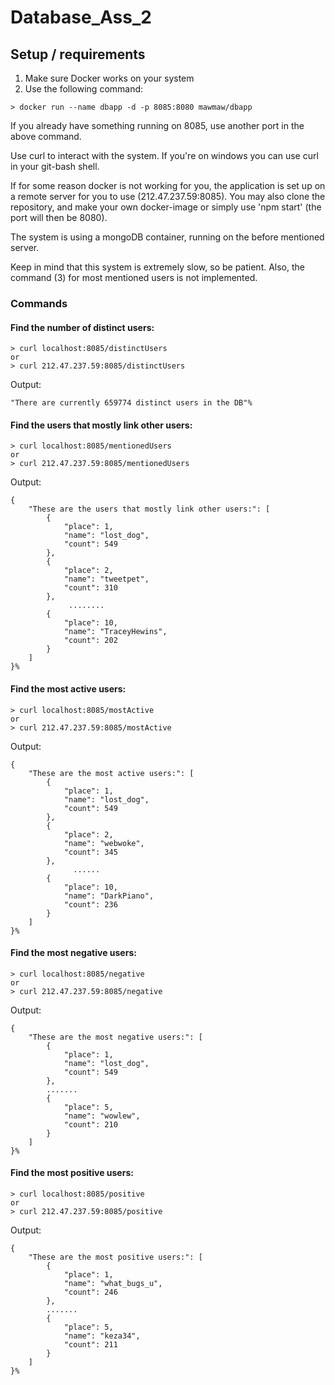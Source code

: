 # Database_Ass_2

## Setup / requirements

1. Make sure Docker works on your system
2. Use the following command:
```
> docker run --name dbapp -d -p 8085:8080 mawmaw/dbapp
```
If you already have something running on 8085, use another port in the above command.

Use curl to interact with the system. If you're on windows you can use curl in your git-bash shell.

If for some reason docker is not working for you, the application is set up on a remote server for you to use (212.47.237.59:8085). You may also clone the repository, and make your own docker-image or simply use 'npm start' (the port will then be 8080).

The system is using a mongoDB container, running on the before mentioned server.

Keep in mind that this system is extremely slow, so be patient. Also, the command (3) for most mentioned users is not implemented.

### Commands

#### Find the number of distinct users:
```
> curl localhost:8085/distinctUsers
or
> curl 212.47.237.59:8085/distinctUsers
```
Output:
```
"There are currently 659774 distinct users in the DB"%
```

#### Find the users that mostly link other users:
```
> curl localhost:8085/mentionedUsers
or
> curl 212.47.237.59:8085/mentionedUsers
```
Output:
```
{
    "These are the users that mostly link other users:": [
        {
            "place": 1,
            "name": "lost_dog",
            "count": 549
        },
        {
            "place": 2,
            "name": "tweetpet",
            "count": 310
        },
             ........
        {
            "place": 10,
            "name": "TraceyHewins",
            "count": 202
        }
    ]
}%
```
#### Find the most active users:
```
> curl localhost:8085/mostActive
or
> curl 212.47.237.59:8085/mostActive
```
Output:
```
{
    "These are the most active users:": [
        {
            "place": 1,
            "name": "lost_dog",
            "count": 549
        },
        {
            "place": 2,
            "name": "webwoke",
            "count": 345
        },
              ......
        {
            "place": 10,
            "name": "DarkPiano",
            "count": 236
        }
    ]
}%
```


#### Find the most negative users:
```
> curl localhost:8085/negative
or
> curl 212.47.237.59:8085/negative
```
Output:
```
{
    "These are the most negative users:": [
        {
            "place": 1,
            "name": "lost_dog",
            "count": 549
        },
        .......
        {
            "place": 5,
            "name": "wowlew",
            "count": 210
        }
    ]
}%
```

#### Find the most positive users:
```
> curl localhost:8085/positive
or
> curl 212.47.237.59:8085/positive
```
Output:
```
{
    "These are the most positive users:": [
        {
            "place": 1,
            "name": "what_bugs_u",
            "count": 246
        },
        .......
        {
            "place": 5,
            "name": "keza34",
            "count": 211
        }
    ]
}%
```
